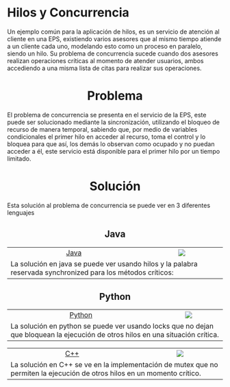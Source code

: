 # Hilos y Concurrencia

Un ejemplo común para la aplicación de hilos, es un servicio de atención al cliente en una EPS, existiendo varios asesores que al mismo tiempo atiende a un cliente cada uno, modelando esto como un proceso en paralelo, siendo un hilo. Su problema de concurrencia sucede cuando dos asesores realizan operaciones críticas al momento de atender usuarios, ambos accediendo a una misma lista de citas para realizar sus operaciones.


<h1 align="center">Problema</h1>
El problema de concurrencia se presenta en el servicio de la EPS, este puede ser solucionado mediante la sincronización, utilizando el bloqueo de recurso de manera temporal, sabiendo que, por medio de variables condicionales el primer hilo en acceder al recurso, toma el control y lo bloquea para que así, los demás lo observan como ocupado y no puedan acceder a él, este servicio está disponible para el primer hilo por un tiempo limitado.

<h1 align="center">Solución</h1>
Esta solución al problema de concurrencia se puede ver en 3 diferentes lenguajes

<h2 align="center">Java</h2>

<div align="center">
  <table width="10">
    <tr>
      <td>
        <a align="center" href="java">
          <div>Java</div>
       </a>
      </td>
      <td>
       <div align="center"> 
         <a href="java">
          <img src="https://skillicons.dev/icons?i=java">
        </a></div>
      </td>
    </tr>
    <tr>
      <td colspan="2">
      La solución en java se puede ver usando hilos y la palabra reservada synchronized para los métodos críticos:
        </td>
    </tr>
  </table>
</div>


<h2 align="center">Python</h2>

<div align="center">
  <table>
    <tr>
      <td>
        <a align="center" href="java">
          <div>Python</div>
       </a>
      </td>
      <td>
       <div align="center"> 
         <a href="python">
          <img src="https://skillicons.dev/icons?i=python">
        </a></div>
      </td>
    </tr>
    <tr>
      <td colspan="2">
        La solución en python se puede ver usando locks que no dejan que bloquean la ejecución de otros hilos en una situación crítica.
      </td>
    </tr>
  </table>
</div>

<div align="center">
  <table>
    <tr>
      <td>
        <a align="center" href="c++">
          <div>C++</div>
       </a>
      </td>
      <td>
       <div align="center"> 
         <a href="c++">
          <img src="https://skillicons.dev/icons?i=cpp">
        </a></div>
      </td>
    </tr>
    <tr>
      <td colspan="2">
        La solución en C++ se ve en la implementación de mutex que no permiten la ejecución de otros hilos en un momento crítico.
      </td>
    </tr>
  </table>
</div>
